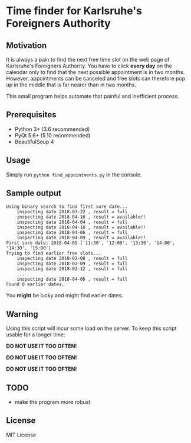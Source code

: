 # Time finder for Karlsruhe's Foreigners Authority

## Motivation
It is always a pain to find the next free time slot on the web page of Karlsruhe's Foreigners Authority. You have to click **every day** on the calendar only to find that the next possible appointment is in two months. However, appointments can be canceled and free slots can therefore pop up in the middle that is far nearer than in two months.

This small program helps automate that painful and inefficient process.

## Prerequisites
- Python 3+ (3.6 recommended)
- PyQt 5.6+ (5.10 recommended)
- BeautifulSoup 4


## Usage
Simply run `python find_appointments.py` in the console.

## Sample output
```
Using binary search to find first sure date...
	inspecting date 2018-03-22 , result = full
	inspecting date 2018-04-16 , result = available!!
	inspecting date 2018-04-04 , result = full
	inspecting date 2018-04-10 , result = available!!
	inspecting date 2018-04-06 , result = full
	inspecting date 2018-04-09 , result = available!!
First sure date: 2018-04-09 ['11:30', '12:00', '13:30', '14:00', '14:30', '15:00']
Trying to find earlier free slots...
	inspecting date 2018-02-08 , result = full
	inspecting date 2018-02-09 , result = full
	inspecting date 2018-02-12 , result = full
	...
	inspecting date 2018-04-06 , result = full
Found 0 earlier dates.
```
You **might** be lucky and might find earlier dates.

## Warning
Using this script will incur some load on the server. To keep this script usable for a longer time:

**DO NOT USE IT TOO OFTEN!**

**DO NOT USE IT TOO OFTEN!**

**DO NOT USE IT TOO OFTEN!**

## TODO
- make the program more robust

## License
MIT License